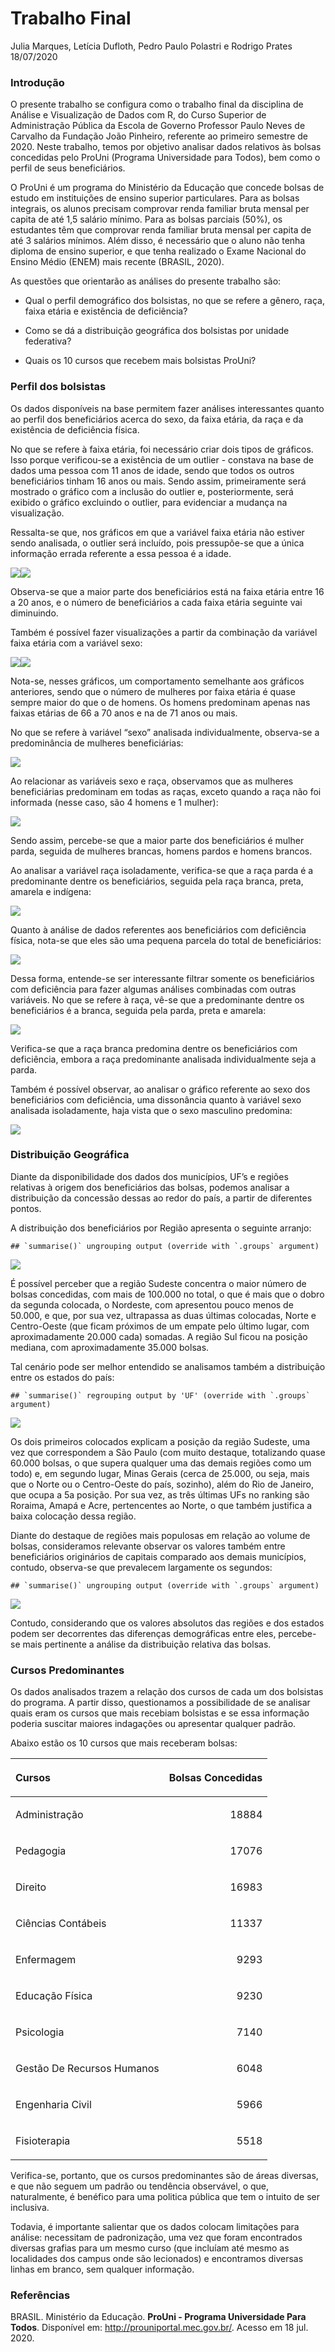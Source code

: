 Trabalho Final
================
Julia Marques, Letícia Dufloth, Pedro Paulo Polastri e Rodrigo Prates
18/07/2020

### Introdução

O presente trabalho se configura como o trabalho final da disciplina de
Análise e Visualização de Dados com R, do Curso Superior de
Administração Pública da Escola de Governo Professor Paulo Neves de
Carvalho da Fundação João Pinheiro, referente ao primeiro semestre de
2020. Neste trabalho, temos por objetivo analisar dados relativos às
bolsas concedidas pelo ProUni (Programa Universidade para Todos), bem
como o perfil de seus beneficiários.

O ProUni é um programa do Ministério da Educação que concede bolsas de
estudo em instituições de ensino superior particulares. Para as bolsas
integrais, os alunos precisam comprovar renda familiar bruta mensal per
capita de até 1,5 salário mínimo. Para as bolsas parciais (50%), os
estudantes têm que comprovar renda familiar bruta mensal per capita de
até 3 salários mínimos. Além disso, é necessário que o aluno não tenha
diploma de ensino superior, e que tenha realizado o Exame Nacional do
Ensino Médio (ENEM) mais recente (BRASIL, 2020).

As questões que orientarão as análises do presente trabalho são:

  - Qual o perfil demográfico dos bolsistas, no que se refere a gênero,
    raça, faixa etária e existência de deficiência?

  - Como se dá a distribuição geográfica dos bolsistas por unidade
    federativa?

  - Quais os 10 cursos que recebem mais bolsistas ProUni?

### Perfil dos bolsistas

Os dados disponíveis na base permitem fazer análises interessantes
quanto ao perfil dos beneficiários acerca do sexo, da faixa etária, da
raça e da existência de deficiência física.

No que se refere à faixa etária, foi necessário criar dois tipos de
gráficos. Isso porque verificou-se a existência de um outlier -
constava na base de dados uma pessoa com 11 anos de idade, sendo que
todos os outros beneficiários tinham 16 anos ou mais. Sendo assim,
primeiramente será mostrado o gráfico com a inclusão do outlier e,
posteriormente, será exibido o gráfico excluindo o outlier, para
evidenciar a mudança na visualização.

Ressalta-se que, nos gráficos em que a variável faixa etária não estiver
sendo analisada, o outlier será incluído, pois pressupõe-se que a única
informação errada referente a essa pessoa é a idade.

![](trabalho_final_files/figure-gfm/unnamed-chunk-3-1.png)<!-- -->![](trabalho_final_files/figure-gfm/unnamed-chunk-3-2.png)<!-- -->

Observa-se que a maior parte dos beneficiários está na faixa etária
entre 16 a 20 anos, e o número de beneficiários a cada faixa etária
seguinte vai diminuindo.

Também é possível fazer visualizações a partir da combinação da variável
faixa etária com a variável sexo:

![](trabalho_final_files/figure-gfm/unnamed-chunk-4-1.png)<!-- -->![](trabalho_final_files/figure-gfm/unnamed-chunk-4-2.png)<!-- -->

Nota-se, nesses gráficos, um comportamento semelhante aos gráficos
anteriores, sendo que o número de mulheres por faixa etária é quase
sempre maior do que o de homens. Os homens predominam apenas nas faixas
etárias de 66 a 70 anos e na de 71 anos ou mais.

No que se refere à variável “sexo” analisada individualmente, observa-se
a predominância de mulheres beneficiárias:

![](trabalho_final_files/figure-gfm/unnamed-chunk-5-1.png)<!-- -->

Ao relacionar as variáveis sexo e raça, observamos que as mulheres
beneficiárias predominam em todas as raças, exceto quando a raça não foi
informada (nesse caso, são 4 homens e 1 mulher):

![](trabalho_final_files/figure-gfm/unnamed-chunk-6-1.png)<!-- -->

Sendo assim, percebe-se que a maior parte dos beneficiários é mulher
parda, seguida de mulheres brancas, homens pardos e homens brancos.

Ao analisar a variável raça isoladamente, verifica-se que a raça parda é
a predominante dentre os beneficiários, seguida pela raça branca, preta,
amarela e indígena:

![](trabalho_final_files/figure-gfm/unnamed-chunk-7-1.png)<!-- -->

Quanto à análise de dados referentes aos beneficiários com deficiência
física, nota-se que eles são uma pequena parcela do total de
beneficiários:

![](trabalho_final_files/figure-gfm/unnamed-chunk-8-1.png)<!-- -->

Dessa forma, entende-se ser interessante filtrar somente os
beneficiários com deficiência para fazer algumas análises combinadas
com outras variáveis. No que se refere à raça, vê-se que a predominante
dentre os beneficiários é a branca, seguida pela parda, preta e amarela:

![](trabalho_final_files/figure-gfm/unnamed-chunk-9-1.png)<!-- -->

Verifica-se que a raça branca predomina dentre os beneficiários com
deficiência, embora a raça predominante analisada individualmente seja a
parda.

Também é possível observar, ao analisar o gráfico referente ao sexo dos
beneficiários com deficiência, uma dissonância quanto à variável sexo
analisada isoladamente, haja vista que o sexo masculino predomina:

![](trabalho_final_files/figure-gfm/unnamed-chunk-10-1.png)<!-- -->

### Distribuição Geográfica

Diante da disponibilidade dos dados dos municípios, UF’s e regiões
relativas à origem dos beneficiários das bolsas, podemos analisar a
distribuição da concessão dessas ao redor do país, a partir de
diferentes pontos.

A distribuição dos beneficiários por Região apresenta o seguinte
arranjo:

    ## `summarise()` ungrouping output (override with `.groups` argument)

![](trabalho_final_files/figure-gfm/unnamed-chunk-12-1.png)<!-- -->

É possível perceber que a região Sudeste concentra o maior número de
bolsas concedidas, com mais de 100.000 no total, o que é mais que o
dobro da segunda colocada, o Nordeste, com apresentou pouco menos de
50.000, e que, por sua vez, ultrapassa as duas últimas colocadas, Norte
e Centro-Oeste (que ficam próximos de um empate pelo último lugar, com
aproximadamente 20.000 cada) somadas. A região Sul ficou na posição
mediana, com aproximadamente 35.000 bolsas.

Tal cenário pode ser melhor entendido se analisamos também a
distribuição entre os estados do país:

    ## `summarise()` regrouping output by 'UF' (override with `.groups` argument)

![](trabalho_final_files/figure-gfm/unnamed-chunk-13-1.png)<!-- -->

Os dois primeiros colocados explicam a posição da região Sudeste, uma
vez que correspondem a São Paulo (com muito destaque, totalizando quase
60.000 bolsas, o que supera qualquer uma das demais regiões como um
todo) e, em segundo lugar, Minas Gerais (cerca de 25.000, ou seja, mais
que o Norte ou o Centro-Oeste do país, sozinho), além do Rio de Janeiro,
que ocupa a 5a posição. Por sua vez, as três últimas UFs no ranking são
Roraima, Amapá e Acre, pertencentes ao Norte, o que também justifica a
baixa colocação dessa região.

Diante do destaque de regiões mais populosas em relação ao volume de
bolsas, consideramos relevante observar os valores também entre
beneficiários originários de capitais comparado aos demais municípios,
contudo, observa-se que prevalecem largamente os segundos:

    ## `summarise()` ungrouping output (override with `.groups` argument)

![](trabalho_final_files/figure-gfm/unnamed-chunk-14-1.png)<!-- -->

Contudo, considerando que os valores absolutos das regiões e dos estados
podem ser decorrentes das diferenças demográficas entre eles, percebe-se
mais pertinente a análise da distribuição relativa das bolsas.

### Cursos Predominantes

Os dados analisados trazem a relação dos cursos de cada um dos bolsistas
do programa. A partir disso, questionamos a possibilidade de se analisar
quais eram os cursos que mais recebiam bolsistas e se essa informação
poderia suscitar maiores indagações ou apresentar qualquer padrão.

Abaixo estão os 10 cursos que mais receberam bolsas:

<table>

<thead>

<tr>

<th style="text-align:left;">

Cursos

</th>

<th style="text-align:right;">

Bolsas Concedidas

</th>

</tr>

</thead>

<tbody>

<tr>

<td style="text-align:left;">

Administração

</td>

<td style="text-align:right;">

18884

</td>

</tr>

<tr>

<td style="text-align:left;">

Pedagogia

</td>

<td style="text-align:right;">

17076

</td>

</tr>

<tr>

<td style="text-align:left;">

Direito

</td>

<td style="text-align:right;">

16983

</td>

</tr>

<tr>

<td style="text-align:left;">

Ciências Contábeis

</td>

<td style="text-align:right;">

11337

</td>

</tr>

<tr>

<td style="text-align:left;">

Enfermagem

</td>

<td style="text-align:right;">

9293

</td>

</tr>

<tr>

<td style="text-align:left;">

Educação Física

</td>

<td style="text-align:right;">

9230

</td>

</tr>

<tr>

<td style="text-align:left;">

Psicologia

</td>

<td style="text-align:right;">

7140

</td>

</tr>

<tr>

<td style="text-align:left;">

Gestão De Recursos Humanos

</td>

<td style="text-align:right;">

6048

</td>

</tr>

<tr>

<td style="text-align:left;">

Engenharia Civil

</td>

<td style="text-align:right;">

5966

</td>

</tr>

<tr>

<td style="text-align:left;">

Fisioterapia

</td>

<td style="text-align:right;">

5518

</td>

</tr>

</tbody>

</table>

Verifica-se, portanto, que os cursos predominantes são de áreas
diversas, e que não seguem um padrão ou tendência observável, o que,
naturalmente, é benéfico para uma politica pública que tem o intuito de
ser inclusiva.

Todavia, é importante salientar que os dados colocam limitações para
análise: necessitam de padronização, uma vez que foram encontrados
diversas grafias para um mesmo curso (que incluíam até mesmo as
localidades dos campus onde são lecionados) e encontramos diversas
linhas em branco, sem qualquer informação.

### Referências

BRASIL. Ministério da Educação. **ProUni - Programa Universidade Para
Todos**. Disponível em: <http://prouniportal.mec.gov.br/>. Acesso em 18
jul. 2020.
